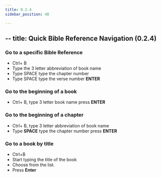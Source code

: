 ```yaml
---
title: 0.2.4
sidebar_position: 48

---
```




## -- title: Quick Bible Reference Navigation (0.2.4)


### Go to a specific Bible Reference

- Ctrl+ B
- Type the 3 letter abbreviation of book name
- Type SPACE type the chapter number
- Type SPACE type the verse number **ENTER**

### Go to the beginning of a book

- Ctrl+ B, type 3 letter book name press **ENTER**

### Go to the beginning of a chapter

- Ctrl+ B, type 3 letter abbreviation of book name
- Type **SPACE** type the chapter number press **ENTER**

### Go to a book by title

- Ctrl+B
- Start typing the title of the book
- Choose from the list.
- Press **Enter**
